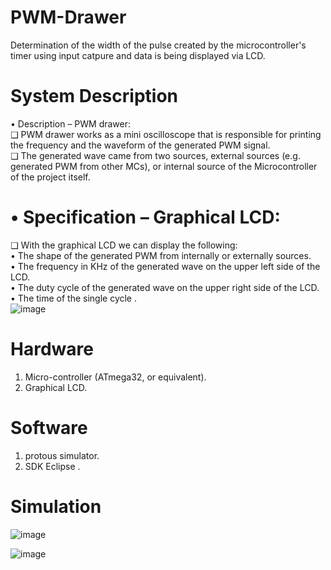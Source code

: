 # PWM-Drawer
Determination of the width of the pulse created by the microcontroller's timer using input catpure and data is being displayed via LCD.  
# System Description
• Description – PWM drawer:   
❑ PWM drawer works as a mini oscilloscope that is responsible 
for printing the frequency and the waveform of the generated 
PWM signal.   
❑ The generated wave came from two sources, external sources 
(e.g. generated PWM from other MCs), or internal source of 
the Microcontroller of the project itself.     
# • Specification – Graphical LCD:
❑ With the graphical LCD we can display the following:  
• The shape of the generated PWM from internally or 
externally sources.   
• The frequency in KHz of the generated wave on the upper 
left side of the LCD.   
• The duty cycle of the generated wave on the upper right 
side of the LCD.   
• The time of the single cycle .    
![image](https://github.com/faatthy/PWM-Drawer/assets/110846097/863b4d34-34e8-4928-92a2-62236d46c3e5)

# Hardware 
1. Micro-controller (ATmega32, or equivalent).
2. Graphical LCD.

# Software
1. protous simulator.
2. SDK Eclipse .

# Simulation 
![image](https://github.com/faatthy/PWM-Drawer/assets/110846097/e43334d1-4e46-4388-ae36-ca05434939c3)


![image](https://github.com/faatthy/PWM-Drawer/assets/110846097/9c78b70a-84e4-49bc-a30e-0d1e920fdcd2)

